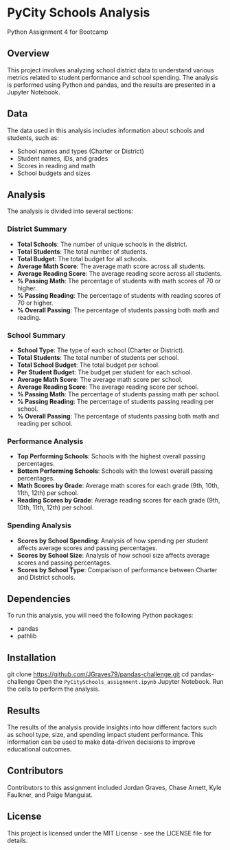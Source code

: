 # PyCity Schools Analysis

Python Assignment 4 for Bootcamp

## Overview

This project involves analyzing school district data to understand various metrics related to student performance and school spending. The analysis is performed using Python and pandas, and the results are presented in a Jupyter Notebook.

## Data

The data used in this analysis includes information about schools and students, such as:
- School names and types (Charter or District)
- Student names, IDs, and grades
- Scores in reading and math
- School budgets and sizes

## Analysis

The analysis is divided into several sections:

### District Summary
- **Total Schools**: The number of unique schools in the district.
- **Total Students**: The total number of students.
- **Total Budget**: The total budget for all schools.
- **Average Math Score**: The average math score across all students.
- **Average Reading Score**: The average reading score across all students.
- **% Passing Math**: The percentage of students with math scores of 70 or higher.
- **% Passing Reading**: The percentage of students with reading scores of 70 or higher.
- **% Overall Passing**: The percentage of students passing both math and reading.

### School Summary
- **School Type**: The type of each school (Charter or District).
- **Total Students**: The total number of students per school.
- **Total School Budget**: The total budget per school.
- **Per Student Budget**: The budget per student for each school.
- **Average Math Score**: The average math score per school.
- **Average Reading Score**: The average reading score per school.
- **% Passing Math**: The percentage of students passing math per school.
- **% Passing Reading**: The percentage of students passing reading per school.
- **% Overall Passing**: The percentage of students passing both math and reading per school.

### Performance Analysis
- **Top Performing Schools**: Schools with the highest overall passing percentages.
- **Bottom Performing Schools**: Schools with the lowest overall passing percentages.
- **Math Scores by Grade**: Average math scores for each grade (9th, 10th, 11th, 12th) per school.
- **Reading Scores by Grade**: Average reading scores for each grade (9th, 10th, 11th, 12th) per school.

### Spending Analysis
- **Scores by School Spending**: Analysis of how spending per student affects average scores and passing percentages.
- **Scores by School Size**: Analysis of how school size affects average scores and passing percentages.
- **Scores by School Type**: Comparison of performance between Charter and District schools.

## Dependencies

To run this analysis, you will need the following Python packages:
- pandas
- pathlib

## Installation

git clone https://github.com/JGraves79/pandas-challenge.git
cd pandas-challenge
Open the `PyCitySchools_assignment.ipynb` Jupyter Notebook.
Run the cells to perform the analysis.

## Results

The results of the analysis provide insights into how different factors such as school type, size, and spending impact student performance. This information can be used to make data-driven decisions to improve educational outcomes.

## Contributors

Contributors to this assignment included Jordan Graves, Chase Arnett, Kyle Faulkner, and Paige Manguiat.

## License

This project is licensed under the MIT License - see the LICENSE file for details.
